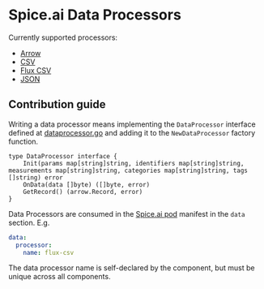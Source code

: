 # Spice.ai Data Processors

Currently supported processors:

- [Arrow](arrow/README.md)
- [CSV](csv/csv.go)
- [Flux CSV](flux/fluxcsv.go)
- [JSON](json/README.md)

## Contribution guide

Writing a data processor means implementing the `DataProcessor` interface defined at [dataprocessor.go](dataprocessor.go) and adding it to the `NewDataProcessor` factory function.

```golang
type DataProcessor interface {
	Init(params map[string]string, identifiers map[string]string, measurements map[string]string, categories map[string]string, tags []string) error
	OnData(data []byte) ([]byte, error)
	GetRecord() (arrow.Record, error)
}
```

Data Processors are consumed in the [Spice.ai pod](https://docs.spiceai.org/concepts/#pod) manifest in the `data` section. E.g.

```yaml
data:
  processor:
    name: flux-csv
```

The data processor name is self-declared by the component, but must be unique across all components.
